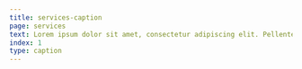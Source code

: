 ```yaml
---
title: services-caption
page: services
text: Lorem ipsum dolor sit amet, consectetur adipiscing elit. Pellentesque volutpat faucibus varius. Integer tristique posuere est, vel egestas dui mollis sed. Phasellus euismod sed neque sed iaculis.
index: 1
type: caption
---
```

